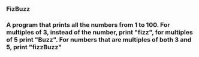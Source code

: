 ### FizBuzz

### A program that prints all the numbers from 1 to 100. For multiples of 3, instead of the number, print "fizz", for multiples of 5 print "Buzz". For numbers that are multiples of both 3 and 5, print "fizzBuzz"
